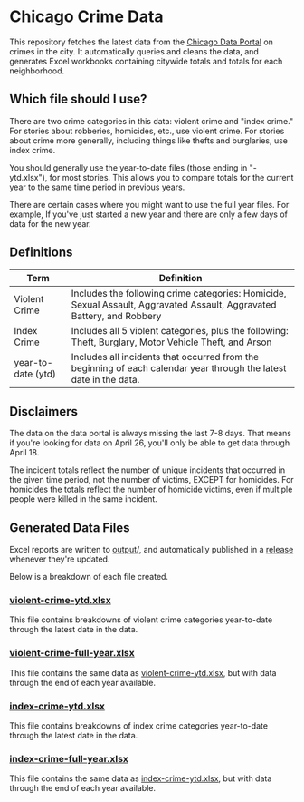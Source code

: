 # Chicago Crime Data

This repository fetches the latest data from the [Chicago Data Portal](https://data.cityofchicago.org/) on crimes in the city. It automatically queries and cleans the data, and generates Excel workbooks containing citywide totals and totals for each neighborhood.

## Which file should I use? 

There are two crime categories in this data: violent crime and "index crime." For stories about robberies, homicides, etc., use violent crime. For stories about crime more generally, including things like thefts and burglaries, use index crime.

You should generally use the year-to-date files (those ending in "-ytd.xlsx"), for most stories. This allows you to compare totals for the current year to the same time period in previous years. 

There are certain cases where you might want to use the full year files. For example, If you've just started a new year and there are only a few days of data for the new year. 

## Definitions

| Term               | Definition                                                                                                             |
| ------------------ | ---------------------------------------------------------------------------------------------------------------------- |
| Violent Crime      | Includes the following crime categories: Homicide, Sexual Assault, Aggravated Assault, Aggravated Battery, and Robbery |
| Index Crime        | Includes all 5 violent categories, plus the following: Theft, Burglary, Motor Vehicle Theft, and Arson                 |
| year-to-date (ytd) | Includes all incidents that occurred from the beginning of each calendar year through the latest date in the data.     |

## Disclaimers

The data on the data portal is always missing the last 7-8 days. That means if you're looking for data on April 26, you'll only be able to get data through April 18. 

The incident totals reflect the number of unique incidents that occurred in the given time period, not the number of victims, EXCEPT for homicides. For homicides the totals reflect the number of homicide victims, even if multiple people were killed in the same incident. 

## Generated Data Files

Excel reports are written to [output/](output/), and automatically published in a [release]() whenever they're updated.

Below is a breakdown of each file created. 

### [violent-crime-ytd.xlsx](output/violent-crime-ytd.xlsx)

This file contains breakdowns of violent crime categories year-to-date through the latest date in the data.

### [violent-crime-full-year.xlsx](output/violent-crime-full-year.xlsx)

This file contains the same data as [violent-crime-ytd.xlsx](#violent-crime-ytd.xlsx), but with data through the end of each year available.

### [index-crime-ytd.xlsx](output/index-crime-ytd.xlsx)

This file contains breakdowns of index crime categories year-to-date through the latest date in the data.

### [index-crime-full-year.xlsx](output/index-crime-full-year.xlsx)

This file contains the same data as [index-crime-ytd.xlsx](#index-crime-ytd.xlsx), but with data through the end of each year available.